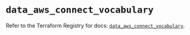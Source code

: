 # `data_aws_connect_vocabulary`

Refer to the Terraform Registry for docs: [`data_aws_connect_vocabulary`](https://registry.terraform.io/providers/hashicorp/aws/6.5.0/docs/data-sources/connect_vocabulary).
